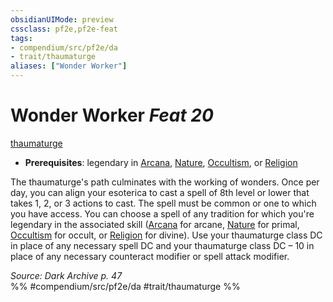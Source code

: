 ```yaml
---
obsidianUIMode: preview
cssclass: pf2e,pf2e-feat
tags:
- compendium/src/pf2e/da
- trait/thaumaturge
aliases: ["Wonder Worker"]
---
```

# Wonder Worker  *Feat 20*  
[thaumaturge](../../Rules/traits/thaumaturge-da.md)  

- **Prerequisites**: legendary in [Arcana](../skills.md#Arcana), [Nature](../skills.md#Nature), [Occultism](../skills.md#Occultism), or [Religion](../skills.md#Religion)

The thaumaturge's path culminates with the working of wonders. Once per day, you can align your esoterica to cast a spell of 8th level or lower that takes 1, 2, or 3 actions to cast. The spell must be common or one to which you have access. You can choose a spell of any tradition for which you're legendary in the associated skill ([Arcana](../skills.md#Arcana) for arcane, [Nature](../skills.md#Nature) for primal, [Occultism](../skills.md#Occultism) for occult, or [Religion](../skills.md#Religion) for divine). Use your thaumaturge class DC in place of any necessary spell DC and your thaumaturge class DC – 10 in place of any necessary counteract modifier or spell attack modifier.

*Source: Dark Archive p. 47*  
%% #compendium/src/pf2e/da #trait/thaumaturge %%
